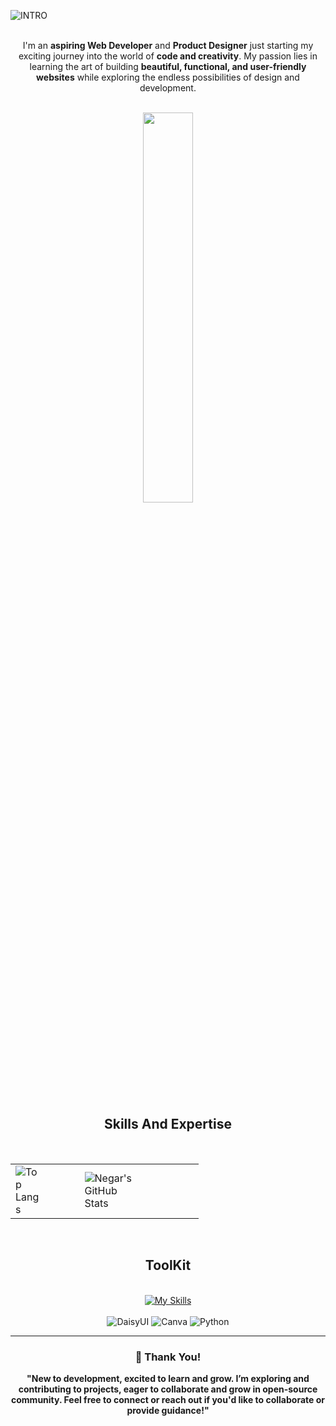 ![INTRO](https://i.ibb.co.com/F8sL6G6/Assalamualaikum-I-Am-Negar.png "INTRO")
<br>
<br>

<div align="center">
  <p>
    I'm an <strong>aspiring Web Developer</strong> and <strong>Product Designer</strong> just starting my exciting journey into the world of <strong>code and creativity</strong>. My passion lies in learning the art of building <strong>beautiful, functional, and user-friendly websites</strong> while exploring the endless possibilities of design and development.
  </p>
</div>

<br>

<!-- Visitors -->
<div align="center">
  <a href="https://hits.seeyoufarm.com">
    <img src="https://hits.seeyoufarm.com/api/count/incr/badge.svg?url=https%3A%2F%2Fgithub.com%2FSheikhNegarSultana%2Fyour-repo-name&count_bg=%237D3C98&title_bg=%23FFFFFF00&icon=github.svg&icon_color=%23282048&title=Visitors&edge_flat=false&logo_bg=%23172347" width="40%" height="40%" />
  </a>
</div>


<br>
<!-- ToolKit -->
<div align="center">
  <h2>
    Skills And Expertise 
  </h2>
</div>

<br>

<div align="center">
  <table>
    <tr> 
      <!-- Top Languages -->
      <td> 
        <img src="https://github-readme-stats.vercel.app/api/top-langs/?username=SheikhNegarSultana&layout=donut&icons=true&theme=github_dark" alt="Top Langs" style="max-width: 45%; height: auto;" />
      </td> 
      <!-- GitHub Stats -->
      <td>
        <img src="https://github-readme-stats.vercel.app/api?username=SheikhNegarSultana&show_icons=true&theme=github_dark" alt="Negar's GitHub Stats" style="max-width: 45%; height: auto;" />
      </td>
    </tr>
  </table>
</div>

<br>

<!-- ToolKit -->
<div align="center">
  <h2>
    ToolKit 
  </h2>
</div>
<br>

<div align="center">
  <div align="center">
  <a href="https://skillicons.dev">
    <img src="https://skillicons.dev/icons?i=react,js,tailwind,figma,html,css,py,vscode" alt="My Skills"/>
  </a>
</div>
  <br>
  <img src="https://img.shields.io/badge/-DaisyUI-3A0B5B?style=for-the-badge&logo=daisyui&logoColor=white" alt="DaisyUI" />
  <img src="https://img.shields.io/badge/-Canva-00C4CC?style=for-the-badge&logo=canva&logoColor=white" alt="Canva" />
  <img src="https://img.shields.io/badge/-Python-3776AB?style=for-the-badge&logo=python&logoColor=white" alt="Python" />
</div>

 ---


<div align="center">

### 🌟 **Thank You!**

**"New to development, excited to learn and grow. I’m exploring and contributing to projects, eager to collaborate and grow in open-source community. Feel free to connect or reach out if you'd like to collaborate or provide guidance!"**


</div>




